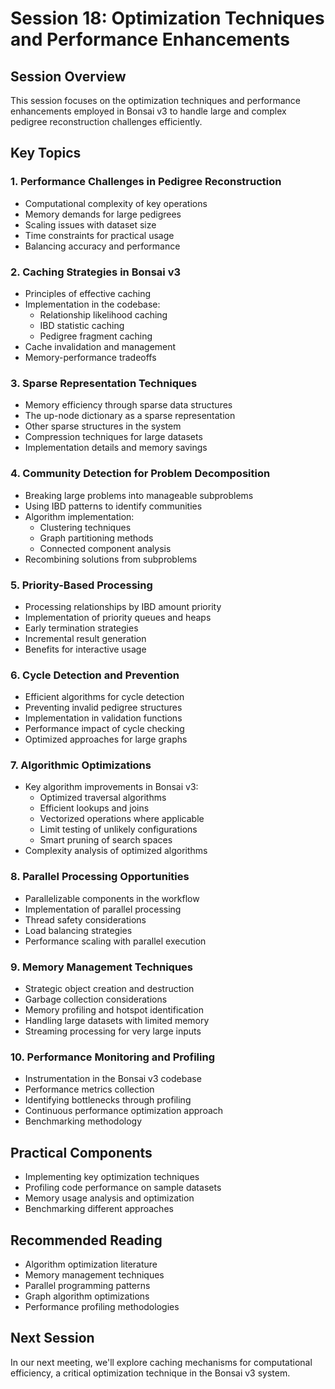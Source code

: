 # Session 18: Optimization Techniques and Performance Enhancements

## Session Overview
This session focuses on the optimization techniques and performance enhancements employed in Bonsai v3 to handle large and complex pedigree reconstruction challenges efficiently.

## Key Topics

### 1. Performance Challenges in Pedigree Reconstruction
- Computational complexity of key operations
- Memory demands for large pedigrees
- Scaling issues with dataset size
- Time constraints for practical usage
- Balancing accuracy and performance

### 2. Caching Strategies in Bonsai v3
- Principles of effective caching
- Implementation in the codebase:
  - Relationship likelihood caching
  - IBD statistic caching
  - Pedigree fragment caching
- Cache invalidation and management
- Memory-performance tradeoffs

### 3. Sparse Representation Techniques
- Memory efficiency through sparse data structures
- The up-node dictionary as a sparse representation
- Other sparse structures in the system
- Compression techniques for large datasets
- Implementation details and memory savings

### 4. Community Detection for Problem Decomposition
- Breaking large problems into manageable subproblems
- Using IBD patterns to identify communities
- Algorithm implementation:
  - Clustering techniques
  - Graph partitioning methods
  - Connected component analysis
- Recombining solutions from subproblems

### 5. Priority-Based Processing
- Processing relationships by IBD amount priority
- Implementation of priority queues and heaps
- Early termination strategies
- Incremental result generation
- Benefits for interactive usage

### 6. Cycle Detection and Prevention
- Efficient algorithms for cycle detection
- Preventing invalid pedigree structures
- Implementation in validation functions
- Performance impact of cycle checking
- Optimized approaches for large graphs

### 7. Algorithmic Optimizations
- Key algorithm improvements in Bonsai v3:
  - Optimized traversal algorithms
  - Efficient lookups and joins
  - Vectorized operations where applicable
  - Limit testing of unlikely configurations
  - Smart pruning of search spaces
- Complexity analysis of optimized algorithms

### 8. Parallel Processing Opportunities
- Parallelizable components in the workflow
- Implementation of parallel processing
- Thread safety considerations
- Load balancing strategies
- Performance scaling with parallel execution

### 9. Memory Management Techniques
- Strategic object creation and destruction
- Garbage collection considerations
- Memory profiling and hotspot identification
- Handling large datasets with limited memory
- Streaming processing for very large inputs

### 10. Performance Monitoring and Profiling
- Instrumentation in the Bonsai v3 codebase
- Performance metrics collection
- Identifying bottlenecks through profiling
- Continuous performance optimization approach
- Benchmarking methodology

## Practical Components
- Implementing key optimization techniques
- Profiling code performance on sample datasets
- Memory usage analysis and optimization
- Benchmarking different approaches

## Recommended Reading
- Algorithm optimization literature
- Memory management techniques
- Parallel programming patterns
- Graph algorithm optimizations
- Performance profiling methodologies

## Next Session
In our next meeting, we'll explore caching mechanisms for computational efficiency, a critical optimization technique in the Bonsai v3 system.